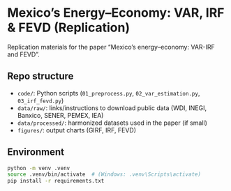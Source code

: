 # Mexico’s Energy–Economy: VAR, IRF & FEVD (Replication)

Replication materials for the paper “Mexico’s energy–economy: VAR-IRF and FEVD”.

## Repo structure
- `code/`: Python scripts (`01_preprocess.py`, `02_var_estimation.py`, `03_irf_fevd.py`)
- `data/raw/`: links/instructions to download public data (WDI, INEGI, Banxico, SENER, PEMEX, IEA)
- `data/processed/`: harmonized datasets used in the paper (if small)
- `figures/`: output charts (GIRF, IRF, FEVD)

## Environment
```bash
python -m venv .venv
source .venv/bin/activate  # (Windows: .venv\Scripts\activate)
pip install -r requirements.txt

